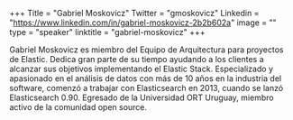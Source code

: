 +++
Title = "Gabriel Moskovicz"
Twitter = "gmoskovicz"
Linkedin = "https://www.linkedin.com/in/gabriel-moskovicz-2b2b602a"
image = ""
type = "speaker"
linktitle = "gabriel-moskovicz"
+++

Gabriel Moskovicz es miembro del Equipo de Arquitectura para proyectos de Elastic. Dedica gran parte de su tiempo ayudando a los clientes a alcanzar sus objetivos implementando el Elastic Stack. Especializado y apasionado en el análisis de datos con más de 10 años en la industria del software, comenzó a trabajar con Elasticsearch en 2013, cuando se lanzó Elasticsearch 0.90. Egresado de la Universidad ORT Uruguay, miembro activo de la comunidad open source.
